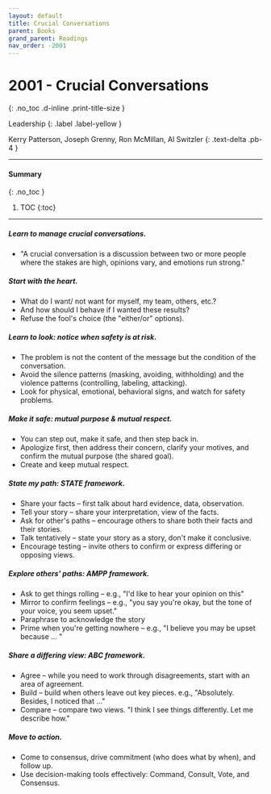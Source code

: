 ```yaml
---
layout: default
title: Crucial Conversations 
parent: Books
grand_parent: Readings
nav_order: -2001
---
```


# 2001 - Crucial Conversations 
{: .no_toc .d-inline .print-title-size }

Leadership
{: .label .label-yellow }

Kerry Patterson, Joseph Grenny, Ron McMillan, Al Switzler
{: .text-delta .pb-4 }

---

#### Summary 
{: .no_toc }

1. TOC
{:toc}

---

##### Learn to manage crucial conversations.
- "A crucial conversation is a discussion between two or more people where the stakes are high, opinions vary, and emotions run strong."

##### Start with the heart.
- What do I want/ not want for myself, my team, others, etc.?
- And how should I behave if I wanted these results?
- Refuse the fool's choice (the "either/or" options).

##### Learn to look: notice when safety is at risk.
- The problem is not the content of the message but the condition of the conversation.
- Avoid the silence patterns (masking, avoiding, withholding) and the violence patterns (controlling, labeling, attacking).
- Look for physical, emotional, behavioral signs, and watch for safety problems.

##### Make it safe: mutual purpose & mutual respect.
- You can step out, make it safe, and then step back in.
- Apologize first, then address their concern, clarify your motives, and confirm the mutual purpose (the shared goal).
- Create and keep mutual respect.

##### State my path: STATE framework.
- Share your facts – first talk about hard evidence, data, observation.
- Tell your story – share your interpretation, view of the facts.
- Ask for other's paths – encourage others to share both their facts and their stories.
- Talk tentatively – state your story as a story, don't make it conclusive.
- Encourage testing – invite others to confirm or express differing or opposing views.

##### Explore others' paths: AMPP framework.
- Ask to get things rolling – e.g., "I'd like to hear your opinion on this"
- Mirror to confirm feelings – e.g., "you say you're okay, but the tone of your voice, you seem upset."
- Paraphrase to acknowledge the story
- Prime when you're getting nowhere – e.g., "I believe you may be upset because … "

##### Share a differing view: ABC framework.
- Agree – while you need to work through disagreements, start with an area of agreement.
- Build – build when others leave out key pieces. e.g., "Absolutely. Besides, I noticed that …"
- Compare – compare two views. "I think I see things differently. Let me describe how."

##### Move to action.
- Come to consensus, drive commitment (who does what by when), and follow up.
- Use decision-making tools effectively: Command, Consult, Vote, and Consensus.
